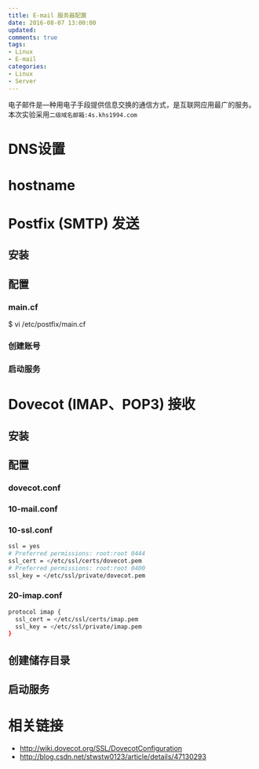 ```yaml
---
title: E-mail 服务器配置
date: 2016-08-07 13:00:00
updated:
comments: true
tags:
- Linux
- E-mail
categories:
- Linux
- Server
---
```


电子邮件是—种用电子手段提供信息交换的通信方式，是互联网应用最广的服务。本次实验采用`二级域名邮箱:4s.khs1994.com`

<!--more-->

# DNS设置

# hostname

# Postfix (SMTP) 发送
## 安装
## 配置
### main.cf

$ vi /etc/postfix/main.cf
### 创建账号

### 启动服务

# Dovecot (IMAP、POP3) 接收

## 安装

## 配置

### dovecot.conf

### 10-mail.conf

### 10-ssl.conf

```bash
ssl = yes
# Preferred permissions: root:root 0444
ssl_cert = </etc/ssl/certs/dovecot.pem
# Preferred permissions: root:root 0400
ssl_key = </etc/ssl/private/dovecot.pem
```

### 20-imap.conf

```bash
protocol imap {
  ssl_cert = </etc/ssl/certs/imap.pem
  ssl_key = </etc/ssl/private/imap.pem
}
```

## 创建储存目录

## 启动服务


# 相关链接

* http://wiki.dovecot.org/SSL/DovecotConfiguration  
* http://blog.csdn.net/stwstw0123/article/details/47130293
